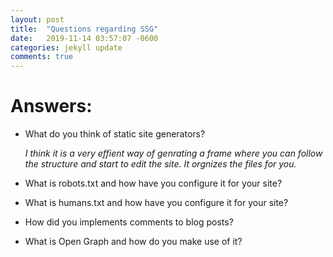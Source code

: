 ```yaml
---
layout: post
title:  "Questions regarding SSG"
date:   2019-11-14 03:57:07 -0600
categories: jekyll update
comments: true
---
```


# Answers:
- What do you think of static site generators?

     *I think it is a very effient way of genrating a frame where you can follow the structure and start to edit the site. It orgnizes the files for you.*

- What is robots.txt and how have you configure it for your site?

- What is humans.txt and how have you configure it for your site?

- How did you implements comments to blog posts?

- What is Open Graph and how do you make use of it?
